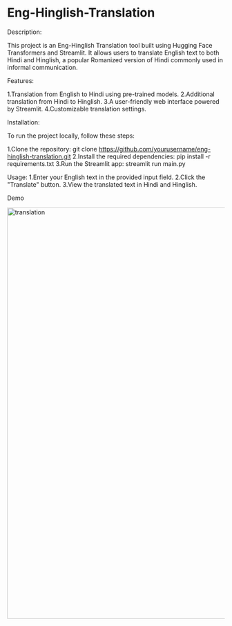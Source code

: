 # Eng-Hinglish-Translation

Description:

This project is an Eng-Hinglish Translation tool built using Hugging Face Transformers and Streamlit. It allows users to translate English text to both Hindi and Hinglish, a popular Romanized version of Hindi commonly used in informal communication.

Features:

1.Translation from English to Hindi using pre-trained models.
2.Additional translation from Hindi to Hinglish.
3.A user-friendly web interface powered by Streamlit.
4.Customizable translation settings.

Installation:

To run the project locally, follow these steps:

1.Clone the repository: git clone https://github.com/yourusername/eng-hinglish-translation.git
2.Install the required dependencies: pip install -r requirements.txt
3.Run the Streamlit app: streamlit run main.py

Usage:
1.Enter your English text in the provided input field.
2.Click the "Translate" button.
3.View the translated text in Hindi and Hinglish.

 Demo

<img width="951" alt="translation" src="https://github.com/samarjeet04/Eng-Hinglish-Translation/assets/99862615/1798d074-697e-4f99-8dba-163ceb7108ba">
